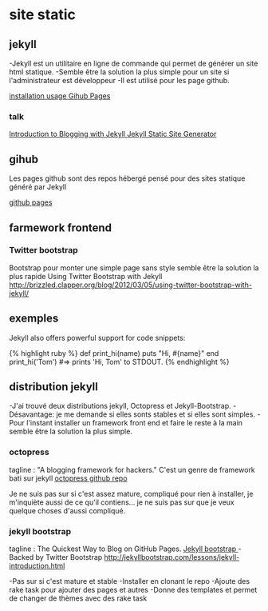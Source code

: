 site static
===========

## jekyll ##
-Jekyll est un utilitaire en ligne de commande qui permet de générer un site html
statique.
-Semble être la solution la plus simple pour un site si l'administrateur est développeur
-Il est utilisé pour les page github.

[ installation ](http://jekyllrb.com/docs/installation/)
[ usage ](http://jekyllrb.com/docs/usage/)
[ Gihub Pages](http://pages.github.com/)

### talk ###
[ Introduction to Blogging with Jekyll ](http://www.youtube.com/watch?v=c5WkxIzK0eA)
[ Jekyll Static Site Generator ](http://www.youtube.com/watch?v=7mXeJlFdZ2c)
## gihub ##
Les pages github sont des repos hébergé pensé pour des sites statique généré par
Jekyll

[github pages ](http://pages.github.com/)

## farmework frontend ##
### Twitter bootstrap ###
Bootstrap pour monter une simple page sans style semble être la solution la plus rapide
Using Twitter Bootstrap with Jekyll
http://brizzled.clapper.org/blog/2012/03/05/using-twitter-bootstrap-with-jekyll/


## exemples ##
Jekyll also offers powerful support for code snippets:

{% highlight ruby %}
def print_hi(name)
  puts "Hi, #{name}"
end
print_hi('Tom')
#=> prints 'Hi, Tom' to STDOUT.
{% endhighlight %}




## distribution jekyll ##
-J'ai trouvé deux distributions jekyll, Octopress et Jekyll-Bootstrap.
-Désavantage: je me demande si elles sonts stables et si elles sont simples. 
-Pour l'instant installer un framework front end et faire le reste à la main semble être la solution la plus simple.

### octopress ###
tagline : "A blogging framework for hackers."
C'est un genre de framework bati sur jekyll
[ octopress ](http://octopress.org/)
[ github repo ](https://github.com/imathis/octopress)

Je ne suis pas sur si c'est assez mature, compliqué pour rien à installer, je m'inquiète aussi de ce qu'il contiens... je ne suis pas sur que je veux quelque choses d'aussi compliqué.


### jekyll bootstrap ###
tagline : The Quickest Way to Blog on GitHub Pages.
[ Jekyll bootstrap ](http://jekyllbootstrap.com/)
-Backed by Twitter Bootstrap
http://jekyllbootstrap.com/lessons/jekyll-introduction.html

-Pas sur si c'est mature et stable
-Installer en clonant le repo
-Ajoute des rake task pour ajouter des pages et autres
-Donne des templates et permet de changer de thèmes avec des rake task
